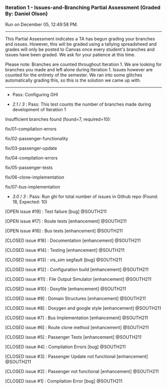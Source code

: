 ### Iteration 1 - Issues-and-Branching Partial Assessment (Graded By: Daniel Olson)

Run on December 05, 12:49:58 PM.

<hr>

This Partial Assessment indicates a TA has begun grading your branches and issues. However, this will be graded using a tallying spreadsheed and grades will only be posted to Canvas once every student's branches and issues have been graded. We ask for your patience at this time.

  Please note: Branches are counted throughout Iteration 1. We are looking for branches you made and left alone during Iteration 1. Issues however are counted for the entirety of the semester. We ran into some glitches automatically grading this, so this is the solution we came up with.

<hr>

+ Pass: Configuring GHI

+  _2.1_ / _3_ : Pass: This test counts the number of branches made during development of Iteration 1

Insufficient branches found (found=7, required=10):

fix/01-compilation-errors

fix/02-passenger-functionality

fix/03-passenger-update

fix/04-compilation-errors

fix/05-passenger-tests

fix/06-clone-implementation

fix/07-bus-implementation

+  _3.0_ / _3_ : Pass: Run ghi for total number of issues in Github repo (Found: 18, Expected: 10) 

 [OPEN issue #19] :  Test failure [bug] @SOUTH211

[OPEN issue #17] :  Route tests [enhancement] @SOUTH211

[OPEN issue #16] :  Bus tests [enhancement] @SOUTH211

[CLOSED issue #18] :  Documentation [enhancement] @SOUTH211

[CLOSED issue #14] :  Testing [enhancement] @SOUTH211

[CLOSED issue #13] :  vis_sim segfault [bug] @SOUTH211

[CLOSED issue #12] :  Configuration build [enhancement] @SOUTH211

[CLOSED issue #11] :  File Output Simulator [enhancement] @SOUTH211

[CLOSED issue #10] :  Doxyfile [enhancement] @SOUTH211

[CLOSED issue #9] :  Domain Structures [enhancement] @SOUTH211

[CLOSED issue #8] :  Doxygen and google style [enhancement] @SOUTH211

[CLOSED issue #7] :  Bus Implementation [enhancement] @SOUTH211

[CLOSED issue #6] :  Route clone method [enhancement] @SOUTH211

[CLOSED issue #5] :  Passenger Tests [enhancement] @SOUTH211

[CLOSED issue #4] :  Compilation Errors [bug] @SOUTH211

[CLOSED issue #3] :  Passenger Update not functional [enhancement] @SOUTH211

[CLOSED issue #2] :  Passenger not functional [enhancement] @SOUTH211

[CLOSED issue #1] :  Compilation Error [bug] @SOUTH211

 



